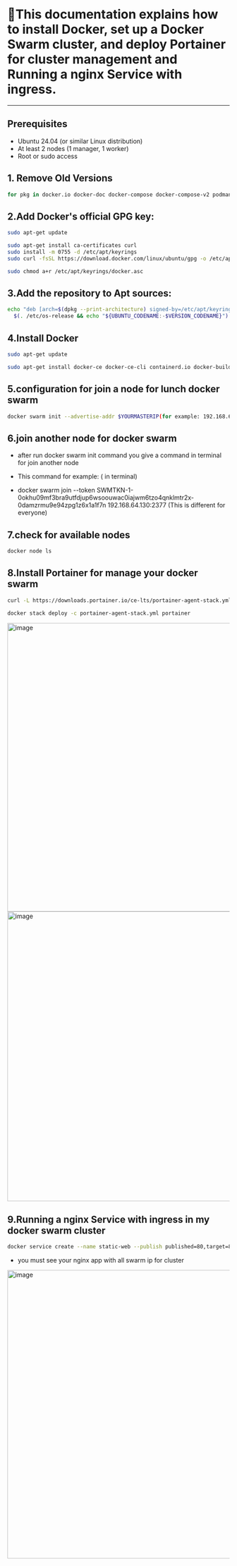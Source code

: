 # 🚀This documentation explains how to install Docker, set up a Docker Swarm cluster, and deploy **Portainer** for cluster management and Running a nginx Service with ingress.  

---
##  Prerequisites
- Ubuntu 24.04 (or similar Linux distribution)
- At least 2 nodes (1 manager, 1 worker)
- Root or sudo access

##  1. Remove Old Versions

```bash
for pkg in docker.io docker-doc docker-compose docker-compose-v2 podman-docker containerd runc; do sudo apt-get remove $pkg; done
```

## 2.Add Docker's official GPG key:

```bash
sudo apt-get update
```

```bash
sudo apt-get install ca-certificates curl
sudo install -m 0755 -d /etc/apt/keyrings
sudo curl -fsSL https://download.docker.com/linux/ubuntu/gpg -o /etc/apt/keyrings/docker.asc
```
```bash
sudo chmod a+r /etc/apt/keyrings/docker.asc
```

## 3.Add the repository to Apt sources:

```bash
echo "deb [arch=$(dpkg --print-architecture) signed-by=/etc/apt/keyrings/docker.asc] https://download.docker.com/linux/ubuntu \
  $(. /etc/os-release && echo "${UBUNTU_CODENAME:-$VERSION_CODENAME}") stable" | sudo tee /etc/apt/sources.list.d/docker.list > /dev/null
```

## 4.Install Docker

```bash
sudo apt-get update

sudo apt-get install docker-ce docker-ce-cli containerd.io docker-buildx-plugin docker-compose-plugin
```

## 5.configuration for join a node for lunch docker swarm

```bash
docker swarm init --advertise-addr $YOURMASTERIP(for example: 192.168.64.130)
```

## 6.join another node for  docker swarm

- after run docker swarm init command you give a command in terminal for join another node
- This command for example: ( in terminal) 

- docker swarm join --token SWMTKN-1-0okhu09mf3bra9utfdjup6wsoouwac0iajwm6tzo4qnklmtr2x-0damzrmu9e94zpg1z6x1a1f7n 192.168.64.130:2377  (This is different for everyone)

## 7.check for available nodes 

```bash
docker node ls
```

## 8.Install Portainer for manage your docker swarm
```bash
curl -L https://downloads.portainer.io/ce-lts/portainer-agent-stack.yml -o portainer-agent-stack.yml
```
```bash
docker stack deploy -c portainer-agent-stack.yml portainer
```

<img width="1259" height="654" alt="image" src="https://github.com/user-attachments/assets/ec4a00dc-45c2-413f-bf1e-b264f61e8ba1" />

<img width="1259" height="657" alt="image" src="https://github.com/user-attachments/assets/60591bb8-9399-460b-a952-e1405269e289" />

## 9.Running a nginx Service with ingress in my docker swarm cluster

```bash
docker service create --name static-web --publish published=80,target=80 nginx:latest
```

- you must see your nginx app with all swarm ip for cluster

<img width="1215" height="654" alt="image" src="https://github.com/user-attachments/assets/acaa6c64-f4e7-4d86-bf11-434a1da13da8" />
